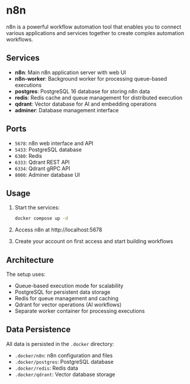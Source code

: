 # n8n

n8n is a powerful workflow automation tool that enables you to connect various applications and services together to create complex automation workflows.

## Services

- **n8n**: Main n8n application server with web UI
- **n8n-worker**: Background worker for processing queue-based executions
- **postgres**: PostgreSQL 16 database for storing n8n data
- **redis**: Redis cache and queue management for distributed execution
- **qdrant**: Vector database for AI and embedding operations
- **adminer**: Database management interface

## Ports

- `5678`: n8n web interface and API
- `5433`: PostgreSQL database
- `6380`: Redis
- `6333`: Qdrant REST API
- `6334`: Qdrant gRPC API
- `8000`: Adminer database UI

## Usage

1. Start the services:
   ```bash
   docker compose up -d
   ```

2. Access n8n at http://localhost:5678

3. Create your account on first access and start building workflows

## Architecture

The setup uses:
- Queue-based execution mode for scalability
- PostgreSQL for persistent data storage
- Redis for queue management and caching
- Qdrant for vector operations (AI workflows)
- Separate worker container for processing executions

## Data Persistence

All data is persisted in the `.docker` directory:
- `.docker/n8n`: n8n configuration and files
- `.docker/postgres`: PostgreSQL database
- `.docker/redis`: Redis data
- `.docker/qdrant`: Vector database storage
